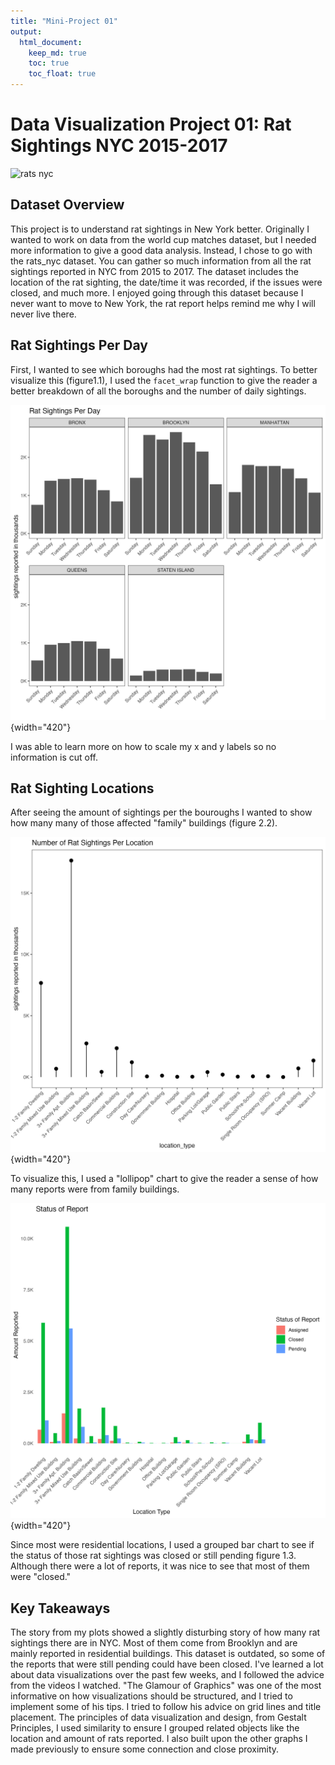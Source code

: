 ```yaml
---
title: "Mini-Project 01"
output: 
  html_document:
    keep_md: true
    toc: true
    toc_float: true
---
```


# Data Visualization Project 01: Rat Sightings NYC 2015-2017

![rats nyc](images/rats.gif)

## Dataset Overview

This project is to understand rat sightings in New York better. Originally I wanted to work on data from the world cup matches dataset, but I needed more information to give a good data analysis. Instead, I chose to go with the rats_nyc dataset. You can gather so much information from all the rat sightings reported in NYC from 2015 to 2017. The dataset includes the location of the rat sighting, the date/time it was recorded, if the issues were closed, and much more. I enjoyed going through this dataset because I never want to move to New York, the rat report helps remind me why I will never live there.

## Rat Sightings Per Day

First, I wanted to see which boroughs had the most rat sightings. To better visualize this (figure1.1), I used the `facet_wrap` function to give the reader a better breakdown of all the boroughs and the number of daily sightings.

![Figure 1.1](images/rat_sightings_borough.jpg){width="420"}

I was able to learn more on how to scale my x and y labels so no information is cut off.

## Rat Sighting Locations

After seeing the amount of sightings per the bouroughs I wanted to show how many many of those affected "family" buildings (figure 2.2).

![figure 1.2](images/rat_sightings_perLocation.jpg){width="420"}

To visualize this, I used a "lollipop" chart to give the reader a sense of how many reports were from family buildings.

![1.3](images/status_report.jpg){width="420"}

Since most were residential locations, I used a grouped bar chart to see if the status of those rat sightings was closed or still pending figure 1.3. Although there were a lot of reports, it was nice to see that most of them were "closed."

## Key Takeaways

The story from my plots showed a slightly disturbing story of how many rat sightings there are in NYC. Most of them come from Brooklyn and are mainly reported in residential buildings. This dataset is outdated, so some of the reports that were still pending could have been closed. I've learned a lot about data visualizations over the past few weeks, and I followed the advice from the videos I watched. "The Glamour of Graphics" was one of the most informative on how visualizations should be structured, and I tried to implement some of his tips. I tried to follow his advice on grid lines and title placement. The principles of data visualization and design, from Gestalt Principles, I used similarity to ensure I grouped related objects like the location and amount of rats reported. I also built upon the other graphs I made previously to ensure some connection and close proximity.
